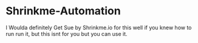 # Shrinkme-Automation

I Woulda definitely Get Sue by Shrinkme.io for this well if you knew how to run run it, but this isnt for you but you can use it.
